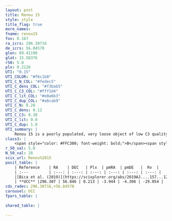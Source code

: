 ```yaml
---
layout: post
title: Renou 15
style: style
title_flag: true
more_names: 
fname: renou15
fov: 0.167
ra_icrs: 296.30716
de_icrs: 56.84578
glon: 89.41198
glat: 15.58376
r50: 5.0
plx: 0.2126
UTI: "0.15"
UTI_COLOR: "#f6c1b8"
UTI_C_N_COL: "#fedec5"
UTI_C_dens_COL: "#f3bab5"
UTI_C_C3_COL: "#fff1d4"
UTI_C_lit_COL: "#e0a6b3"
UTI_C_dup_COL: "#a6cab9"
UTI_C_N: 0.28
UTI_C_dens: 0.12
UTI_C_C3: 0.38
UTI_C_lit: 0.0
UTI_C_dup: 1.0
UTI_summary: |
    Renou 15 is a poorly populated, very loose object of low C3 quality. It is rarely studied in the literature, with no articles listed in the last 6 years.
class3: |
    <span style="color: #FFC300; font-weight: bold;">B</span><span style="color: red; font-weight: bold;">C</span>
r_50_val: 5.0
N_50_val: 28
scix_url: Renou%2015
posit_table: |
    | Reference    | RA    | DEC   | Plx  | pmRA  | pmDE   |  Rv  |
    | :---         | :---: | :---: | :---: | :---: | :---: | :---: |
    |[Bica et al. (2019)](https://scixplorer.org/abs/2019AJ....157...12B) | 296.349 | 56.851 | -- | -- | -- | -- |
    | **UCC** |296.307 | 56.846 | 0.213 | -3.944 | -4.306 | -29.054 | 
cds_radec: 296.30716,+56.84578
carousel: UCC
fpars_table: |
    
shared_table: |
    
---
```

